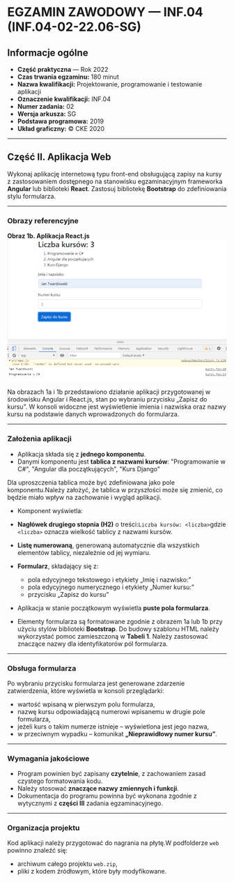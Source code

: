 # EGZAMIN ZAWODOWY — INF.04 (INF.04-02-22.06-SG)

## Informacje ogólne

- **Część praktyczna** — Rok 2022
- **Czas trwania egzaminu:** 180 minut
- **Nazwa kwalifikacji:** Projektowanie, programowanie i testowanie aplikacji
- **Oznaczenie kwalifikacji:** INF.04
- **Numer zadania:** 02
- **Wersja arkusza:** SG
- **Podstawa programowa:** 2019
- **Układ graficzny:** © CKE 2020

---

## Część II. Aplikacja Web

Wykonaj aplikację internetową typu front-end obsługującą zapisy na kursy z zastosowaniem dostępnego na stanowisku egzaminacyjnym frameworka **Angular** lub biblioteki **React**.
Zastosuj bibliotekę **Bootstrap** do zdefiniowania stylu formularza.

---

### Obrazy referencyjne

**Obraz 1b. Aplikacja React.js**
![Obraz 1b](img/image-1.png)

Na obrazach 1a i 1b przedstawiono działanie aplikacji przygotowanej w środowisku Angular i React.js, stan po wybraniu przycisku „Zapisz do kursu”.
W konsoli widoczne jest wyświetlenie imienia i nazwiska oraz nazwy kursu na podstawie danych wprowadzonych do formularza.

---

### Założenia aplikacji

- Aplikacja składa się z **jednego komponentu**.
- Danymi komponentu jest **tablica z nazwami kursów**: "Programowanie w C#", "Angular dla początkujących", "Kurs Django"

Dla uproszczenia tablica może być zdefiniowana jako pole komponentu.Należy założyć, że tablica w przyszłości może się zmienić, co będzie miało wpływ na zachowanie i wygląd aplikacji.

- Komponent wyświetla:
- **Nagłówek drugiego stopnia (H2)** o treści:`Liczba kursów: <liczba>`gdzie `<liczba>` oznacza wielkość tablicy z nazwami kursów.
- **Listę numerowaną**, generowaną automatycznie dla wszystkich elementów tablicy, niezależnie od jej wymiaru.
- **Formularz**, składający się z:

  - pola edycyjnego tekstowego i etykiety „Imię i nazwisko:”
  - pola edycyjnego numerycznego i etykiety „Numer kursu:”
  - przycisku „Zapisz do kursu”
- Aplikacja w stanie początkowym wyświetla **puste pola formularza**.
- Elementy formularza są formatowane zgodnie z obrazem 1a lub 1b przy użyciu stylów biblioteki **Bootstrap**.
  Do budowy szablonu HTML należy wykorzystać pomoc zamieszczoną w **Tabeli 1**.
  Należy zastosować znaczące nazwy dla identyfikatorów pól formularza.

---

### Obsługa formularza

Po wybraniu przycisku formularza jest generowane zdarzenie zatwierdzenia, które wyświetla w konsoli przeglądarki:

- wartość wpisaną w pierwszym polu formularza,
- nazwę kursu odpowiadającą numerowi wpisanemu w drugie pole formularza,
- jeżeli kurs o takim numerze istnieje – wyświetlona jest jego nazwa,
- w przeciwnym wypadku – komunikat **„Nieprawidłowy numer kursu”**.

---

### Wymagania jakościowe

- Program powinien być zapisany **czytelnie**, z zachowaniem zasad czystego formatowania kodu.
- Należy stosować **znaczące nazwy zmiennych i funkcji**.
- Dokumentacja do programu powinna być wykonana zgodnie z wytycznymi z **części III** zadania egzaminacyjnego.

---

### Organizacja projektu

Kod aplikacji należy przygotować do nagrania na płytę.W podfolderze `web` powinno znaleźć się:

- archiwum całego projektu `web.zip`,
- pliki z kodem źródłowym, które były modyfikowane.

